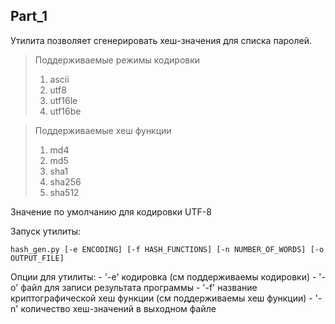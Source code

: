 ## Part_1

Утилита позволяет сгенерировать хеш-значения для списка паролей.

> Поддерживаемые режимы кодировки 
> 1. ascii
> 2. utf8
> 3. utf16le
> 4. utf16be

> Поддерживаемые хеш функции
> 1. md4
> 2. md5
> 3. sha1
> 4. sha256
> 5. sha512

Значение по умолчанию для кодировки UTF-8

Запуск утилиты:
```shell
hash_gen.py [-e ENCODING] [-f HASH_FUNCTIONS] [-n NUMBER_OF_WORDS] [-o OUTPUT_FILE] 
```
Опции для утилиты:
    - '-e' кодировка (см поддерживаемы кодировки) 
    - '-o' файл для записи результата программы 
    - '-f' название криптографической хеш функции (см поддерживаемы хеш функции) 
    - '-n' количество хеш-значений в выходном файле